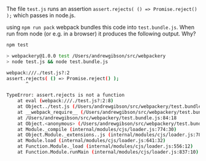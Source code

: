 The file `test.js` runs an assertion `assert.rejects( () => Promise.reject() );` which passes in node.js.

using `npm run pack` webpack bundles this code into `test.bundle.js`. When run from node (or e.g. in a browser) it produces the following output. Why?

```bash
npm test

> webpackery@1.0.0 test /Users/andrewgibson/src/webpackery
> node test.js && node test.bundle.js

webpack:///./test.js?:2
assert.rejects( () => Promise.reject() );
       ^

TypeError: assert.rejects is not a function
    at eval (webpack:///./test.js?:2:8)
    at Object../test.js (/Users/andrewgibson/src/webpackery/test.bundle.js:175:1)
    at __webpack_require__ (/Users/andrewgibson/src/webpackery/test.bundle.js:20:30)
    at /Users/andrewgibson/src/webpackery/test.bundle.js:84:18
    at Object.<anonymous> (/Users/andrewgibson/src/webpackery/test.bundle.js:87:10)
    at Module._compile (internal/modules/cjs/loader.js:774:30)
    at Object.Module._extensions..js (internal/modules/cjs/loader.js:785:10)
    at Module.load (internal/modules/cjs/loader.js:641:32)
    at Function.Module._load (internal/modules/cjs/loader.js:556:12)
    at Function.Module.runMain (internal/modules/cjs/loader.js:837:10)
```

